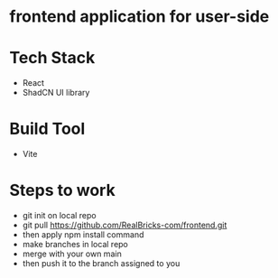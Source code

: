 # frontend application for user-side

# Tech Stack
- React
- ShadCN UI library

# Build Tool
- Vite

# Steps to work
- git init on local repo
- git pull https://github.com/RealBricks-com/frontend.git
- then apply npm install command
- make branches in local repo
- merge with your own main
- then push it to the branch assigned to you

